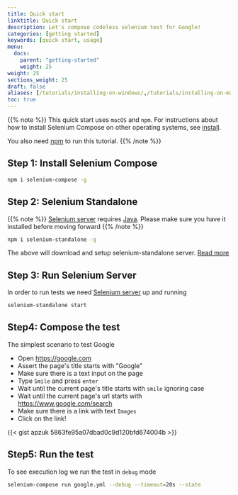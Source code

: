 ```yaml
---
title: Quick start
linktitle: Quick start
description: Let's compose codeless selenium test for Google!
categories: [getting started]
keywords: [quick start, usage]
menu:
  docs:
    parent: "getting-started"
    weight: 25
weight: 25
sections_weight: 25
draft: false
aliases: [/tutorials/installing-on-windows/,/tutorials/installing-on-mac/,/overview/installing/,/getting-started/install,/install/]
toc: true
---
```


{{% note %}}
  This quick start uses `macOS` and `npm`. For instructions about how to install Selenium Compose on other operating systems, see [install](/getting-started/installing).

  You also need [npm](https://www.npmjs.com/get-npm) to run this tutorial.
{{% /note %}}

## Step 1: Install Selenium Compose

```bash
npm i selenium-compose -g
```

## Step 2: Selenium Standalone

{{% note %}}
  [Selenium server](https://www.seleniumhq.org/) requires [Java](https://www.java.com/en/download/). Please make sure you have it installed before moving forward
{{% /note %}}

```bash
npm i selenium-standalone -g
```

The above will download and setup selenium-standalone server. [Read more](https://www.npmjs.com/package/selenium-standalone)

## Step 3: Run Selenium Server

In order to run tests we need [Selenium server](https://www.seleniumhq.org/) up and running

```bash
selenium-standalone start
```

## Step4: Compose the test

The simplest scenario to test Google

* Open https://google.com
* Assert the page's title starts with "Google"
* Make sure there is a text input on the page
* Type `Smile` and press `enter`
* Wait until the current page's title starts with `smile` ignoring case
* Wait until the current page's url starts with https://www.google.com/search
* Make sure there is a link with text `Images`
* Click on the link!

{{< gist apzuk 5863fe95a07dbad0c9d120bfd674004b >}}

## Step5: Run the test

To see execution log we run the test in `debug` mode

```bash
selenium-compose run google.yml --debug --timeout=20s --state
```

<script src="https://asciinema.org/a/PjF9mQhi8SqmQwUMK4tO1FgcT.js" data-speed=2 data-autoplay="true" data-loop="true" data-rows=25 id="asciicast-PjF9mQhi8SqmQwUMK4tO1FgcT" async></script>
